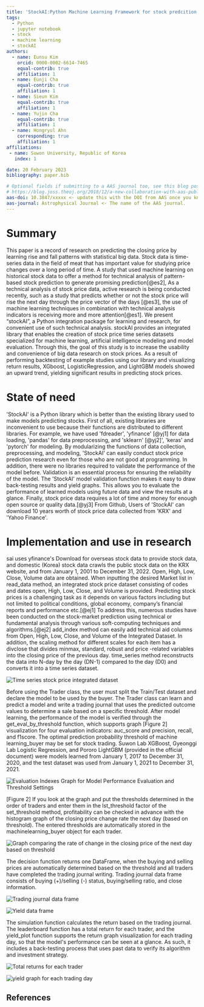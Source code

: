 ```yaml
---
title: 'StockAI:Python Machine Learning Framework for stock predcition.'
tags:
  - Python
  - jupyter notebook
  - stock
  - machine learning 
  - stockAI 
authors:
  - name: Eunsu Kim
    orcid: 0000-0002-6614-7465
    equal-contrib: true
    affiliation: 1
  - name: Eunji Cha
    equal-contrib: true 
    affiliation: 1
  - name: Sieun Kim
    equal-contrib: true
    affiliation: 1
  - name: Yujin Cha
    equal-contrib: true
    affiliation: 1
  - name: Hongryul Ahn
    corresponding: true 
    affiliation: 1
affiliations:
 - name: Suwon University, Republic of Korea
   index: 1

date: 20 February 2023
bibliography: paper.bib

# Optional fields if submitting to a AAS journal too, see this blog post:
# https://blog.joss.theoj.org/2018/12/a-new-collaboration-with-aas-publishing
aas-doi: 10.3847/xxxxx <- update this with the DOI from AAS once you know it.
aas-journal: Astrophysical Journal <- The name of the AAS journal.
---
```



# Summary

This paper is a record of research on predicting the closing price by learning rise and fall patterns with statistical big data. Stock data is time-series data in the field of meat that has important value for studying price changes over a long period of time. A study that used machine learning on historical stock data to offer  a  method for technical analysis of pattern-based stock prediction to generate promising prediction[@es2], As a technical analysis of stock price data, active research is being conducted recently, such as a study that predicts whether or not the stock price will rise the next day through the price vector of the days [@es3], the use of machine learning techniques in combination with technical analysis indicators is receiving more and more attention[@es1]. We present “stockAI”, a Python integration package for learning and research, for convenient use of such technical analysis. stockAI provides an integrated library that enables the creation of stock price time series datasets specialized for machine learning, artificial intelligence modeling and model evaluation. Through this, the goal of this study is to increase the usability and convenience of big data research on stock prices. As a result of performing backtesting of example studies using our library and visualizing return results, XGboost, LogisticRegression, and LightGBM models showed an upward trend, yielding significant results in predicting stock prices.



# State of need 

'StockAI' is a Python library which is better than the existing library used to make models predicting stocks. First of all, existing libraries are inconvenient to use because their functions are distributed to different libraries. For example, we have used 'fdreader', 'yfinance' [@yj1] for data loading, 'pandas' for data preprocessing, and 'sklearn' [@yj2]', 'keras' and 'pytorch' for modeling. By modularizing the functions of data collection, preprocessing, and modeling, 'StockAI' can easily conduct stock price prediction research even for those who are not good at programming. In addition, there were no libraries required to validate the performance of the model before. Validation is an essential process for ensuring the reliability of the model. The 'StockAI' model validation function makes it easy to draw back-testing results and yield graphs. This allows you to evaluate the performance of learned models using future data and view the results at a glance. Finally, stock price data requires a lot of time and money for enough open source or quality data.[@yj3] From Github, Users of 'StockAI' can download 10 years worth of stock price data collected from 'KRX' and 'Yahoo Finance'.



# Implementation and use in research 

sai uses yfinance's Download for overseas stock data to provide stock data, and domestic (Korea) stock data crawls the public stock data on the KRX website, and from January 1, 2001 to December 31, 2022. Open, High, Low, Close, Volume data are obtained. When inputting the desired Market list in read_data method, an integrated stock price dataset consisting of codes and dates open, High, Low, Close, and Volume is provided.
Predicting stock prices is a challenging task as it depends on various factors including but not limited to political conditions, global economy, company’s financial reports and performance etc.[@ej1] To address this, numerous studies have been conducted on the stock-market prediction using technical or fundamental analysis through various soft-computing techniques and algorithms.[@ej2] add_index method can easily add technical aid columns from Open, High, Low, Close, and Volume of the Integrated Dataset. In addition, the scaling method for different scales for each item has a divclose that divides minmax, standard, robust and price -related variables into the closing price of the previous day. time_series method reconstructs the data into N-day by the day (DN-1) compared to the day (D0) and converts it into a time series dataset.


![Time series stock price integrated dataset](../image/FIGURE1.png)


Before using the Trader class, the user must split the Train/Test dataset and declare the model to be used by the buyer. The Trader class can learn and predict a model and write a trading journal that uses the predicted outcome values to determine a sale based on a specific threshold.
After model learning, the performance of the model is verified through the get_eval_by_threshold function, which supports graph [Figure 2] visualization for four evaluation indicators: auc_score and precision, recall, and f1score. The optimal prediction probability threshold of machine learning_buyer may be set for stock trading. Suwon Lab XGBoost, Gyeonggi Lab Logistic Regression, and Pororo LightGBM (provided in the official document) were models learned from January 1, 2017 to December 31, 2020, and the test dataset was used from January 1, 2021 to December 31, 2021. 


![Evaluation Indexes Graph for Model Performance Evaluation and Threshold Settings](../image/FIGURE2.png)



[Figure 2] If you look at the graph and put the thresholds determined in the order of traders and enter them in the lst_threshold factor of the set_threshold method, profitability can be checked in advance with the histogram graph of the closing price change rate the next day (based on threshold). The entered thresholds are automatically stored in the machinelearning_buyer object for each trader.


![Graph comparing the rate of change in the closing price of the next day based on threshold](../image/FIGURE3.png)


The decision function returns one DataFrame, when the buying and selling prices are automatically determined based on the threshold and all traders have completed the trading journal writing. Trading journal data frame consists of buying (+)/selling (-) status, buying/selling ratio, and close information.


![Trading journal data frame](../image/FIGURE4.png)

![Yield data frame](../image/FIGURE5.png)


The simulation function calculates the return based on the trading journal. The leaderboard function has a total return for each trader, and the yield_plot function supports the return graph visualization for each trading day, so that the model's performance can be seen at a glance. As such, it includes a back-testing process that uses past data to verify its algorithm and investment strategy.

![Total returns for each trader](../image/FIGURE6.png)

![yield graph for each trading day](../image/FIGURE7.png)


## References
